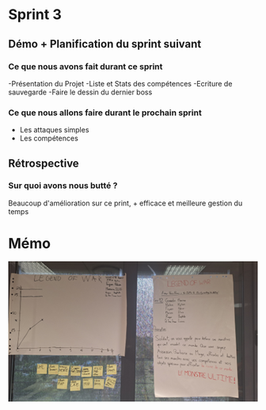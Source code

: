 # Sprint 3

## Démo + Planification du sprint suivant

### Ce que nous avons fait durant ce sprint
-Présentation du Projet
-Liste et Stats des compétences
-Ecriture de sauvegarde
-Faire le dessin du dernier boss

### Ce que nous allons faire durant le prochain sprint
- Les attaques simples
- Les compétences


## Rétrospective

### Sur quoi avons nous butté ?
Beaucoup d'amélioration sur ce print, + efficace et meilleure gestion du temps

# Mémo
![presentation](doc/sprint-3/PresentationProjet.jpg)
